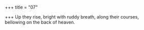+++
title = "07"

+++
Up they rise, bright with ruddy breath, along their courses,  
bellowing on the back of heaven.  